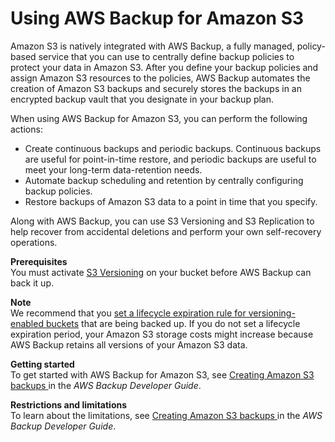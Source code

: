 # Using AWS Backup for Amazon S3<a name="backup-for-s3"></a>

Amazon S3 is natively integrated with AWS Backup, a fully managed, policy\-based service that you can use to centrally define backup policies to protect your data in Amazon S3\. After you define your backup policies and assign Amazon S3 resources to the policies, AWS Backup automates the creation of Amazon S3 backups and securely stores the backups in an encrypted backup vault that you designate in your backup plan\. 

When using AWS Backup for Amazon S3, you can perform the following actions:
+ Create continuous backups and periodic backups\. Continuous backups are useful for point\-in\-time restore, and periodic backups are useful to meet your long\-term data\-retention needs\.
+ Automate backup scheduling and retention by centrally configuring backup policies\.
+ Restore backups of Amazon S3 data to a point in time that you specify\.

Along with AWS Backup, you can use S3 Versioning and S3 Replication to help recover from accidental deletions and perform your own self\-recovery operations\. 

**Prerequisites**  
You must activate [S3 Versioning](https://docs.aws.amazon.com/AmazonS3/latest/userguide/Versioning.html) on your bucket before AWS Backup can back it up\. 

**Note**  
We recommend that you [ set a lifecycle expiration rule for versioning\-enabled buckets](https://docs.aws.amazon.com/AmazonS3/latest/userguide/lifecycle-configuration-examples.html#lifecycle-config-conceptual-ex6) that are being backed up\. If you do not set a lifecycle expiration period, your Amazon S3 storage costs might increase because AWS Backup retains all versions of your Amazon S3 data\.

**Getting started**  
To get started with AWS Backup for Amazon S3, see [ Creating Amazon S3 backups ](https://docs.aws.amazon.com/aws-backup/latest/devguide/s3-backups.html) in the *AWS Backup Developer Guide*\.

**Restrictions and limitations**  
To learn about the limitations, see [ Creating Amazon S3 backups ](https://docs.aws.amazon.com/aws-backup/latest/devguide/s3-backups.html) in the *AWS Backup Developer Guide*\. 